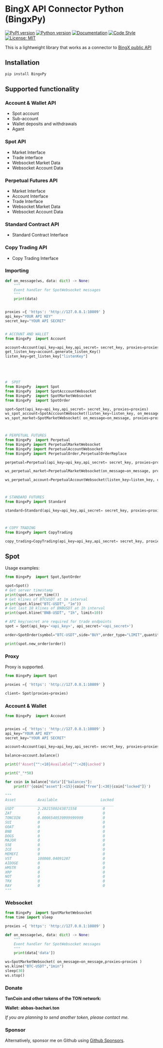 # BingX API Connector Python (BingxPy)

[![PyPI version](https://img.shields.io/pypi/v/BingxPy)](https://pypi.python.org/pypi/BingxPy)
[![Python version](https://img.shields.io/pypi/pyversions/BingxPy)](https://www.python.org/downloads/)
[![Documentation](https://img.shields.io/badge/docs-latest-blue)](https://BingxPy.readthedocs.io/en/stable/)
[![Code Style](https://img.shields.io/badge/code_style-black-black)](https://black.readthedocs.io/en/stable/)
[![License: MIT](https://img.shields.io/badge/License-MIT-yellow.svg)](https://opensource.org/licenses/MIT)

This is a lightweight library that works as a connector to [BingX public API](https://Bingx-api.github.io/docs/)

## Installation

```bash
pip install BingxPy
```

## Supported functionality

### Account & Wallet API

- Spot account
- Sub-account
- Wallet deposits and withdrawals
- Agant

### Spot API

- Market Interface
- Trade interface
- Websocket Market Data
- Websocket Account Data

### Perpetual Futures API

- Market Interface
- Account Interface
- Trade Interface
- Websocket Market Data
- Websocket Account Data

### Standard Contract API

- Standard Contract Interface

### Copy Trading API

- Copy Trading Interface

### Importing

```python
def on_message(ws, data: dict) -> None:
    """
    Event handler for SpotWebsocket messages
    """
    print(data)


proxies ={ 'https': 'http://127.0.0.1:10809' }
api_key="YOUR API KEY"
secret_key="YOUR API SECRET"


# ACCOUNT AND WALLET  
from BingxPy  import Account

account=Account(api_key=api_key,api_secret= secret_key, proxies=proxies)
get_listen_key=account.generate_listen_Key()
listen_key=get_listen_key["listenKey"]





#  SPOT
from BingxPy  import Spot
from BingxPy  import SpotAcccountWebsocket
from BingxPy  import SpotMarketWebsocket
from BingxPy  import SpotOrder

spot=Spot(api_key=api_key,api_secret= secret_key, proxies=proxies)
ws_spot_account=SpotAcccountWebsocket(listen_key=listen_key, on_message=on_message, proxies=proxies)
ws_spot_market=SpotMarketWebsocket( on_message=on_message, proxies=proxies)



# PERPETUAL FUTURES
from BingxPy  import Perpetual
from BingxPy import PerpetualMarketWebsocket
from BingxPy import PerpetualAccountWebsocket
from BingxPy import PerpetualOrder,PerpetualOrderReplace

perpetual=Perpetual(api_key=api_key,api_secret= secret_key, proxies=proxies)

ws_perpetual_market=PerpetualMarketWebsocket(on_message=on_message, proxies=proxies)

ws_perpetual_account=PerpetualAccountWebsocket(listen_key=listen_key, on_message=on_message, proxies=proxies)



# STANDARD FUTURES
from BingxPy import Standard

standard=Standard(api_key=api_key,api_secret= secret_key, proxies=proxies)



# COPY TRADING
from BingxPy import CopyTrading

copy_trading=CopyTrading(api_key=api_key,api_secret= secret_key, proxies=proxies)
```

## Spot

Usage examples:

```python
from BingxPy  import Spot,SpotOrder

spot=Spot()
# Get server timestamp
print(spot.server_time())
# Get klines of BTCUSDT at 1m interval
print(spot.kline("BTC-USDT", "1m"))
# Get last 10 klines of BNBUSDT at 1h interval
print(spot.kline("BNB-USDT", "1h", limit=10))

# API key/secret are required for trade endpoints
spot = Spot(api_key='<api_key>', api_secret='<api_secret>')

order=SpotOrder(symbol="BTC-USDT",side="BUY",order_type="LIMIT",quantity=0.002,price=9500,time_in_force="GTC")

print(spot.new_order(order))
```

### Proxy

Proxy is supported.

```python
from BingxPy import Spot

proxies ={ 'https': 'http://127.0.0.1:10809' }

client= Spot(proxies=proxies)
```

### Account & Wallet

```python
from BingxPy  import Account


proxies ={ 'https': 'http://127.0.0.1:10809' }
api_key="YOUR API KEY"
secret_key="YOUR API SECRET"

account=Account(api_key=api_key,api_secret= secret_key, proxies=proxies)

balance=account.balance()

print(f'Asset{"":<10}Available{"":<20}Locked')

print("_"*50)

for coin in balance["data"]["balances"]:
    print(f'{coin["asset"]:<15}{coin["free"]:<30}{coin["locked"]}')

"""
Asset          Available                    Locked
__________________________________________________
USDT           2.2821580243871558            0
ZAT            3                             0
TONCOIN        0.0006540539999999999         0
SUI            0                             0
GOAT           0                             0
BNB            0                             0
DOGS           0                             0
MAJOR          0                             0
SSE            0                             0
ICE            0                             0
MEMEFI         0                             0
VST            100008.04091207               0
AIDOGE         0                             0
HMSTR          0                             0
XRP            0                             0
NOT            0                             0
TRX            0                             0
RAY            0                             0
""" 

```

### Websocket

```python
from BingxPy  import SpotMarketWebsocket
from time import sleep

proxies ={ 'https': 'http://127.0.0.1:10809' }

def on_message(ws, data: dict) -> None:
    """
    Event handler for SpotWebsocket messages
    """
    print(data['data'])

ws=SpotMarketWebsocket( on_message=on_message,proxies=proxies )
ws.kline("BTC-USDT","1min")
sleep(30)
ws.stop()
```

### Donate

**TonCoin and other tokens of the TON network:**

**Wallet:** **abbas-bachari.ton**

_If you are planning to send another token, please contact me._

### Sponsor

Alternatively, sponsor me on Github using [Github Sponsors](https://github.com/sponsors/abbas-bachari).
